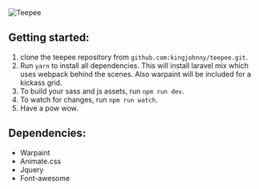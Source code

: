 <img src="public/assets/img/logo.png" alt="Teepee"/>

## Getting started:
1. clone the teepee repository from `github.com:kingjohnny/teepee.git`.
2. Run `yarn` to install all dependencies. This will install laravel mix which uses webpack behind the scenes. Also warpaint will be included for a kickass grid.
3. To build your sass and js assets, run `npm run dev`.
4. To watch for changes, run `npm run watch`.
5. Have a pow wow.

## Dependencies:
- Warpaint
- Animate.css
- Jquery
- Font-awesome